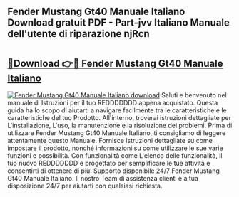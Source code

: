 ## Fender Mustang Gt40 Manuale Italiano Download gratuit PDF - Part-jvv Italiano Manuale dell'utente di riparazione njRcn

# <h2><a href="http://dfcqfvy.blite.top/?on=Fender+Mustang+Gt40+Manuale+Italiano">🔗Download 👉🔴 Fender Mustang Gt40 Manuale Italiano</a></h2>

[![Fender Mustang Gt40 Manuale Italiano download](https://i.imgur.com/lujVjoI.png)](http://dfcqfvy.blite.top/?on=Fender+Mustang+Gt40+Manuale+Italiano)
Saluti e benvenuto nel manuale di Istruzioni per il tuo REDDDDDDD appena acquistato. Questa guida ha lo scopo di aiutarti a navigare facilmente tra le caratteristiche e le caratteristiche del tuo Prodotto. All'interno, troverai istruzioni dettagliate per L'installazione, L'uso, la manutenzione e la risoluzione dei problemi. Prima di utilizzare Fender Mustang Gt40 Manuale Italiano, ti consigliamo di leggere attentamente questo Manuale. Fornisce istruzioni dettagliate su come impostare il prodotto, nonché informazioni su come utilizzare le sue varie funzioni e possibilità. Con funzionalità come L'elenco delle funzionalità, il tuo nuovo REDDDDDDD è progettato per semplificare le tue attività e consentirti di ottenere di più. Supporto disponibile 24/7 Fender Mustang Gt40 Manuale Italiano. Il nostro Team di assistenza clienti è a tua disposizione 24/7 per aiutarti con qualsiasi richiesta.
